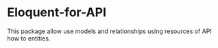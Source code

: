 # Eloquent-for-API
This package allow use models and relationships using resources of API how to entities.

